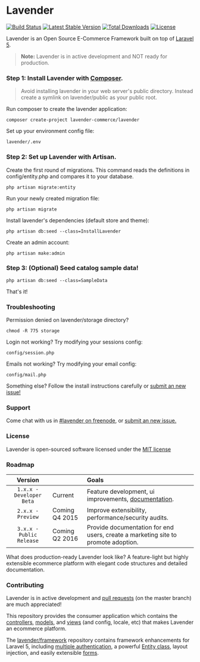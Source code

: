 # Lavender

[![Build Status](https://travis-ci.org/lavender/lavender.svg?branch=master)](https://travis-ci.org/lavender/lavender)
[![Latest Stable Version](https://poser.pugx.org/lavender-commerce/lavender/v/stable.svg)](https://packagist.org/packages/lavender-commerce/lavender) 
[![Total Downloads](https://poser.pugx.org/lavender-commerce/lavender/downloads.svg)](https://packagist.org/packages/lavender-commerce/lavender) 
[![License](https://poser.pugx.org/lavender-commerce/lavender/license.svg)](https://packagist.org/packages/lavender-commerce/lavender)

Lavender is an Open Source E-Commerce Framework built on top of [Laravel 5](http://laravel.com/docs/5.0).

> **Note:** Lavender is in active development and NOT ready for production.


### Step 1: Install Lavender with [Composer](https://getcomposer.org/download/).

> Avoid installing lavender in your web server's public directory. Instead create a symlink on lavender/public as your public root. 

Run composer to create the lavender application:

    composer create-project lavender-commerce/lavender
    
Set up your environment config file:

    lavender/.env    


### Step 2: Set up Lavender with Artisan.

Create the first round of migrations. This command reads the definitions in config/entity.php and compares it to your database.

    php artisan migrate:entity

Run your newly created migration file:

    php artisan migrate

Install lavender's dependencies (default store and theme):

    php artisan db:seed --class=InstallLavender

Create an admin account:

    php artisan make:admin
    
    
### Step 3: (Optional) Seed catalog sample data!

    php artisan db:seed --class=SampleData

That's it!


### Troubleshooting

Permission denied on lavender/storage directory?

    chmod -R 775 storage

Login not working? Try modifying your sessions config:

    config/session.php

Emails not working? Try modifying your email config:

    config/mail.php

Something else? Follow the install instructions carefully or [submit an new issue!](https://github.com/lavender/lavender/issues/new)

### Support

Come chat with us in [#lavender on freenode](http://webchat.freenode.net/?channels=#lavender), or [submit an new issue.](https://github.com/lavender/lavender/issues/new)


### License

Lavender is open-sourced software licensed under the [MIT license](http://opensource.org/licenses/MIT)


### Roadmap

Version                                |                            | Goals     
 :-----------------------------------: | :------------------------- | :------------------------------------------------------
 `1.x.x - Developer Beta`              | Current                    | Feature development, ui improvements, [documentation](https://github.com/lavender/lavender/wiki).
 `2.x.x - Preview`                     | Coming Q4 2015             | Improve extensibility, performance/security audits.
 `3.x.x - Public Release`              | Coming Q2 2016             | Provide documentation for end users, create a marketing site to promote adoption.

What does production-ready Lavender look like? A feature-light but highly extensible ecommerce platform with elegant code structures and detailed documentation.


### Contributing

Lavender is in active development and [pull requests](https://github.com/lavender/lavender/pulls) (on the master branch) are much appreciated!

This repository provides the consumer application which contains the [controllers](https://github.com/lavender/lavender/tree/master/app/Http/Controllers), [models](https://github.com/lavender/lavender/tree/master/app/Database), and [views](https://github.com/lavender/lavender/tree/master/resources/views/core/default) (and config, locale, etc) that makes Lavender an ecommerce platform. 

The [lavender/framework](https://github.com/lavender/framework) repository contains framework enhancements for Laravel 5, including [multiple authentication](https://github.com/lavender/framework/tree/master/src/Auth), a powerful [Entity class](https://github.com/lavender/framework/tree/master/src/Database), layout injection, and easily extensible [forms](https://github.com/lavender/lavender/tree/master/app/Form).  

